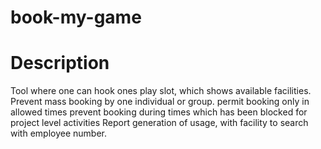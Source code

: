 # book-my-game

# Description 

Tool where one can hook ones play slot, which shows available facilities.
Prevent mass booking by one individual or group.
permit booking only in allowed times
prevent booking during times which has been blocked for project level activities
Report generation of usage, with facility to search with employee number.

